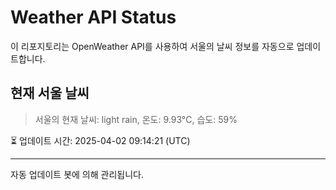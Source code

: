 
# Weather API Status

이 리포지토리는 OpenWeather API를 사용하여 서울의 날씨 정보를 자동으로 업데이트합니다.

## 현재 서울 날씨
> 서울의 현재 날씨: light rain, 온도: 9.93°C, 습도: 59%

⏳ 업데이트 시간: 2025-04-02 09:14:21 (UTC)

---
자동 업데이트 봇에 의해 관리됩니다.
